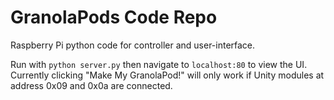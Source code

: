 # GranolaPods Code Repo
Raspberry Pi python code for controller and user-interface.

Run with ```python server.py``` then navigate to ```localhost:80``` to view the UI.
Currently clicking "Make My GranolaPod!" will only work if Unity modules at address 0x09 and 0x0a are connected.
